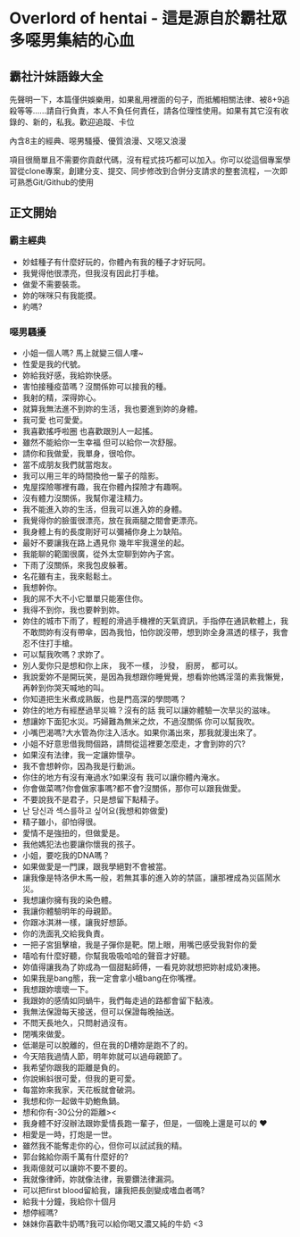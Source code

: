 # Overlord of hentai - 這是源自於霸社眾多噁男集結的心血
## 霸社汁妹語錄大全

先聲明一下，本篇僅供娛樂用，如果亂用裡面的句子，而抵觸相關法律、被8+9追殺等等......請自行負責，本人不負任何責任，請各位理性使用。如果有其它沒有收錄的、新的，私我。歡迎追蹤、卡位

內含8主的經典、噁男騷擾、優質浪漫、又噁又浪漫

項目很簡單且不需要你貢獻代碼，沒有程式技巧都可以加入。你可以從這個專案學習從clone專案，創建分支、提交、同步修改到合併分支請求的整套流程，一次即可熟悉Git/Github的使用

## 正文開始
### 霸主經典
* 妙蛙種子有什麼好玩的，你體內有我的種子才好玩阿。
* 我覺得他很漂亮，但我沒有因此打手槍。
* 做愛不需要裝乖。
* 妳的咪咪只有我能摸。
* 約嗎?

### 噁男騷擾
* 小姐一個人嗎? 馬上就變三個人嘍~
* 性愛是我的代號。
* 妳給我好感，我給妳快感。
* 害怕接種疫苗嗎？沒關係妳可以接我的種。
* 我射的精，深得妳心。
* 就算我無法進不到妳的生活，我也要進到妳的身體。
* 我可愛 也可愛愛。
* 我喜歡搖呼啦圈 也喜歡跟別人一起搖。
* 雖然不能給你一生幸福 但可以給你一次舒服。
* 請你和我做愛，我單身，很哈你。
* 當不成朋友我們就當炮友。
* 我可以用三年的時間換他一輩子的陰影。
* 鬼屋探險哪裡有趣，我在你體內探險才有趣啊。
* 沒有體力沒關係，我幫你灌注精力。
* 我不能進入妳的生活，但我可以進入妳的身體。
* 我覺得你的臉蛋很漂亮，放在我兩腿之間會更漂亮。
* 我身體上有的長度剛好可以彌補你身上ㄉ缺陷。
* 最好不要讓我在路上遇見你 幾年牢我還坐的起。
* 我能聊的範圍很廣，從外太空聊到妳內子宮。
* 下雨了沒關係，來我包皮躲著。
* 名花雖有主，我來鬆鬆土。
* 我想幹你。
* 我的屌不大不小它單單只能塞住你。
* 我得不到你，我也要幹到妳。
* 妳住的城市下雨了，輕輕的滑過手機裡的天氣資訊，手指停在通訊軟體上，我不敢問妳有沒有帶傘，因為我怕，怕你說沒帶，想到妳全身濕透的樣子，我會忍不住打手槍。
* 可以幫我吹嗎？求妳了。
* 別人愛你只是想和你上床， 我不一樣， 沙發， 廚房， 都可以。
* 我說愛妳不是開玩笑，是因為我想跟你睡覺覺，想看妳他媽淫蕩的素我懶覺，再幹到你哭天喊地的叫。
* 你知道把生米煮成熟飯，也是門高深的學問嗎？
* 妳住的地方有經歷過旱災嘛？沒有的話 我可以讓妳體驗一次旱災的滋味。
* 想讓妳下面犯水災。巧婦難為無米之炊，不過沒關係 你可以幫我吹。
* 小嘴巴渴嗎?大水管為你注入活水。如果你滿出來，那我就漫出來了。
* 小姐不好意思借我問個路，請問從這裡要怎麼走，才會到妳的穴?
* 如果沒有法律，我一定讓妳懷孕。
* 我不會想幹你，因為我是行動派。
* 你住的地方有沒有淹過水?如果沒有 我可以讓你體內淹水。
* 你會做菜嗎?你會做家事嗎?都不會?沒關係，那你可以跟我做愛。
* 不要說我不是君子，只是想留下點精子。
* 난 당신과 섹스를하고 싶어요(我想和妳做愛)
* 精子雖小，卻怕得很。
* 愛情不是強扭的，但做愛是。
* 我他媽犯法也要讓你懷我的孩子。
* 小姐，要吃我的DNA嗎？
* 如果做愛是一門課，跟我學絕對不會被當。
* 讓我像是特洛伊木馬一般，若無其事的進入妳的禁區，讓那裡成為災區鬧水災。
* 我想讓你擁有我的染色體。
* 我讓你體驗明年的母親節。
* 你跟冰淇淋一樣，讓我好想舔。
* 你的洗面乳交給我負責。
* 一把子宮狙擊槍，我是子彈你是靶。閉上眼，用嘴巴感受我對你的愛
* 嘻哈有什麼好聽，你幫我吸吸哈哈的聲音才好聽。
* 妳值得讓我為了妳成為一個甜點師傅，一看見妳就想把妳射成奶凍捲。
* 如果我是bang態，我一定會拿小槍bang在你嘴裡。
* 我想跟妳壞壞一下。
* 我跟妳的感情如同蝸牛，我們每走過的路都會留下黏液。
* 我無法保證每天接送，但可以保證每晚抽送。
* 不問天長地久，只問射過沒有。
* 閉嘴來做愛。
* 低潮是可以脫離的，但在我的D槽妳是跑不了的。
* 今天陪我過情人節，明年妳就可以過母親節了。
* 我希望你跟我的距離是負的。
* 你說蝌蚪很可愛，但我的更可愛。
* 每當妳來我家，天花板就會破洞。
* 我想和你一起做牛奶鮑魚鍋。
* 想和你有-30公分的距離><
* 我身體不好沒辦法跟妳愛情長跑一輩子，但是，一個晚上還是可以的 ❤️
* 相愛是一時，打炮是一世。
* 雖然我不能奪走你的心，但你可以試試我的精。
* 郭台銘給你兩千萬有什麼好的?
* 我兩億就可以讓妳不要不要的。
* 我就像律師，妳就像法律，我要鑽法律漏洞。
* 可以把first blood留給我，讓我把長劍變成嗜血者嗎?
* 給我十分鐘，我給你十個月
* 想停經嗎?
* 妹妹你喜歡牛奶嗎?我可以給你喝又濃又純的牛奶 <3




